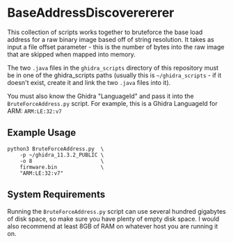 # BaseAddressDiscoverererer

This collection of scripts works together to bruteforce the base load address for a raw binary image based off of string resolution.  It takes as input a file offset parameter - this is the number of bytes into the raw image that are skipped when mapped into memory.  

The two `.java` files in the `ghidra_scripts` directory of this repository must be in one of the ghidra_scripts paths (usually this is `~/ghidra_scripts` - if it doesn't exist, create it and link the two `.java` files into it).

You must also know the Ghidra "LanguageId" and pass it into the `BruteForceAddress.py` script.  For example, this is a Ghidra LanguageId for ARM: `ARM:LE:32:v7`

## Example Usage

```shell
python3 BruteForceAddress.py  \
    -p ~/ghidra_11.3.2_PUBLIC \
    -o 8                      \
    firmware.bin              \
    "ARM:LE:32:v7"
```

## System Requirements

Running the `BruteForceAddress.py` script can use several hundred gigabytes of disk space, so make sure you have plenty of empty disk space.  I would also recommend at least 8GB of RAM on whatever host you are running it on.
